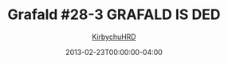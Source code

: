 ---
title: "Grafald #28-3 GRAFALD IS DED"
type: "image"
date: 2013-02-23T00:00:00-04:00
draft: false
categories: ["Grafald"]
image_path: "../img/2013/28-3.png"
alt_text: ""
is_subpage: true
author: "[KirbychuHRD](https://cohost.org/KirbychuHRD)"
---